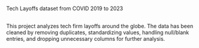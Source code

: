 # 

Tech Layoffs dataset from COVID 2019 to 2023


## 

This project analyzes tech firm layoffs around the globe. The data has been cleaned by removing duplicates, standardizing values, handling null/blank entries, and dropping unnecessary columns for further analysis.